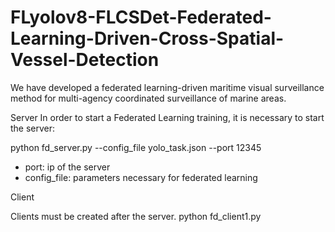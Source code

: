 # FLyolov8-FLCSDet-Federated-Learning-Driven-Cross-Spatial-Vessel-Detection
We have developed a federated learning-driven maritime visual surveillance method for multi-agency coordinated surveillance of marine areas.


Server
In order to start a Federated Learning training, it is necessary to start the server:

python fd_server.py --config_file yolo_task.json --port 12345

- port: ip of the server
- config_file: parameters necessary for federated learning

Client

Clients must be created after the server. 
python fd_client1.py


